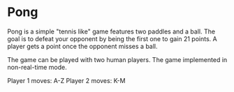 # Pong

Pong is a simple "tennis like" game features two paddles and a ball. 
The goal is to defeat your opponent by being the first one to gain 21 points.
A player gets a point once the opponent misses a ball.

The game can be played with two human players.
The game implemented in non-real-time mode.

Player 1 moves: A-Z
Player 2 moves: K-M
